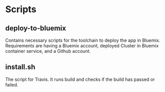 # Scripts

## deploy-to-bluemix
Contains necessary scripts for the toolchain to deploy the app in Bluemix.
Requirements are having a Bluemix account, deployed Cluster in Bluemix container service, and a Github account.

## install.sh
The script for Travis. It runs build and checks if the build has passed or failed.
